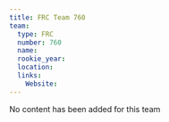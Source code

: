 ```yaml
---
title: FRC Team 760
team:
  type: FRC
  number: 760
  name: 
  rookie_year: 
  location: 
  links:
    Website: 
---
```

No content has been added for this team